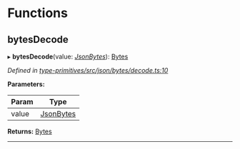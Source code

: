 

# Functions

<a id="bytesdecode"></a>

##  bytesDecode

▸ **bytesDecode**(value: *[JsonBytes](_type_primitives_src_json_types_d_.md#jsonbytes)*): [Bytes](_type_primitives_src_base_d_.md#bytes)

*Defined in [type-primitives/src/json/bytes/decode.ts:10](https://github.com/polkadot-js/api/blob/ef78f2a/packages/type-primitives/src/json/bytes/decode.ts#L10)*

**Parameters:**

| Param | Type |
| ------ | ------ |
| value | [JsonBytes](_type_primitives_src_json_types_d_.md#jsonbytes) |

**Returns:** [Bytes](_type_primitives_src_base_d_.md#bytes)

___

